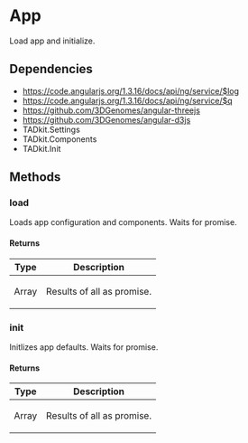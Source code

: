 



# App











Load app and initialize.







## Dependencies


* https://code.angularjs.org/1.3.16/docs/api/ng/service/$log
* https://code.angularjs.org/1.3.16/docs/api/ng/service/$q
* https://github.com/3DGenomes/angular-threejs
* https://github.com/3DGenomes/angular-d3js
* TADkit.Settings
* TADkit.Components
* TADkit.Init



  




## Methods
### load
Loads app configuration and components.
Waits for promise.






#### Returns</h4>

| Type | Description |
| :--: | :--: |
| Array | <p>Results of all as promise.</p>  |




### init
Initlizes app defaults.
Waits for promise.






#### Returns</h4>

| Type | Description |
| :--: | :--: |
| Array | <p>Results of all as promise.</p>  |










